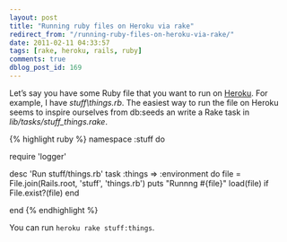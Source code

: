 ```yaml
---
layout: post
title: "Running ruby files on Heroku via rake"
redirect_from: "/running-ruby-files-on-heroku-via-rake/"
date: 2011-02-11 04:33:57
tags: [rake, heroku, rails, ruby]
comments: true
dblog_post_id: 169
---
```

Let’s say you have some Ruby file that you want to run on [Heroku](https://heroku.com/). For example, I have _stuff\things.rb_. The easiest way to run the file on Heroku seems to inspire ourselves from db:seeds an write a Rake task in _lib/tasks/stuff_things.rake_.

{% highlight ruby %}
namespace :stuff do

  require 'logger'

  desc 'Run stuff/things.rb'
  task :things => :environment do
    file = File.join(Rails.root, 'stuff', 'things.rb')
    puts "Runnng #{file}"
    load(file) if File.exist?(file)
  end

end
{% endhighlight %}

You can run `heroku rake stuff:things`.

